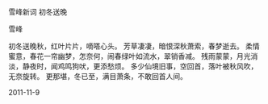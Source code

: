 雪峰新词 初冬送晚

雪峰


初冬送晚秋，红叶片片，嘀嗒心头。
芳草凄凄，暗恨深秋萧索，春梦逝去。
柔情蜜意，春花一帘幽梦，怎奈何，闹春绿叶如流水，翠销香减。
残雨蒙蒙，月光消淡，静夜时，闻鸡鸣狗吠，更添愁烦。
多少仙境旧事，空回首，落叶被秋风吹，无奈旋转。
更那堪，冬已至，满目萧条，不敢回首人间。

2011-11-9



